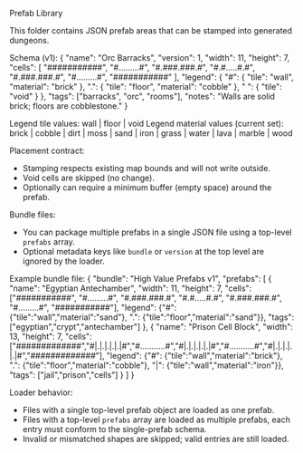 Prefab Library

This folder contains JSON prefab areas that can be stamped into generated dungeons.

Schema (v1):
{
  "name": "Orc Barracks",
  "version": 1,
  "width": 11,
  "height": 7,
  "cells": [
    "###########",
    "#.........#",
    "#.###.###.#",
    "#.#.....#.#",
    "#.###.###.#",
    "#.........#",
    "###########"
  ],
  "legend": {
    "#": { "tile": "wall", "material": "brick" },
    ".": { "tile": "floor", "material": "cobble" },
    " ": { "tile": "void" }
  },
  "tags": ["barracks", "orc", "rooms"],
  "notes": "Walls are solid brick; floors are cobblestone."
}

Legend tile values: wall | floor | void
Legend material values (current set): brick | cobble | dirt | moss | sand | iron | grass | water | lava | marble | wood

Placement contract:
- Stamping respects existing map bounds and will not write outside.
- Void cells are skipped (no change).
- Optionally can require a minimum buffer (empty space) around the prefab.

Bundle files:
- You can package multiple prefabs in a single JSON file using a top-level `prefabs` array.
- Optional metadata keys like `bundle` or `version` at the top level are ignored by the loader.

Example bundle file:
{
  "bundle": "High Value Prefabs v1",
  "prefabs": [
    { "name": "Egyptian Antechamber", "width": 11, "height": 7, "cells": ["###########", "#.........#", "#.###.###.#", "#.#.....#.#", "#.###.###.#", "#.........#", "###########"], "legend": {"#": {"tile":"wall","material":"sand"}, ".": {"tile":"floor","material":"sand"}}, "tags": ["egyptian","crypt","antechamber"] },
    { "name": "Prison Cell Block", "width": 13, "height": 7, "cells": ["#############","#|.|.|.|.|.|#","#...........#","#|.|.|.|.|.|#","#...........#","#|.|.|.|.|.|#","#############"], "legend": {"#": {"tile":"wall","material":"brick"}, ".": {"tile":"floor","material":"cobble"}, "|": {"tile":"wall","material":"iron"}}, "tags": ["jail","prison","cells"] }
  ]
}

Loader behavior:
- Files with a single top-level prefab object are loaded as one prefab.
- Files with a top-level `prefabs` array are loaded as multiple prefabs, each entry must conform to the single-prefab schema.
- Invalid or mismatched shapes are skipped; valid entries are still loaded.

